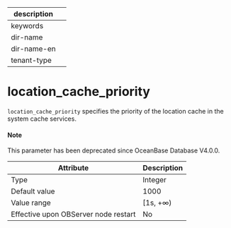 | description ||
|---|---|
| keywords ||
| dir-name ||
| dir-name-en ||
| tenant-type ||

location_cache_priority
============================================

`location_cache_priority` specifies the priority of the location cache in the system cache services.

<main id="notice" type='explain'>
  <h4>Note</h4>
  <p>This parameter has been deprecated since OceanBase Database V4.0.0. </p>
</main>

| **Attribute** | **Description** |
|------------------|-----------|
| Type | Integer |
| Default value | 1000 |
| Value range | \[1s, +∞) |
| Effective upon OBServer node restart | No |




